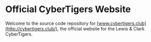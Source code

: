 # Official CyberTigers Website

Welcome to the source code repository for [www.cybertigers.club](http://cybertigers.club/), the official website for the Lewis & Clark CyberTigers.
